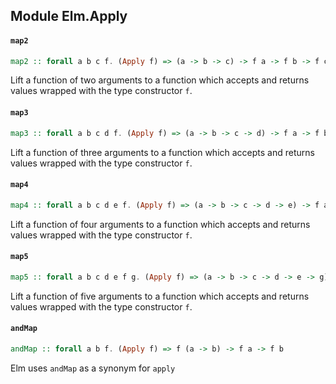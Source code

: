 ## Module Elm.Apply

#### `map2`

``` purescript
map2 :: forall a b c f. (Apply f) => (a -> b -> c) -> f a -> f b -> f c
```

Lift a function of two arguments to a function which accepts and returns
values wrapped with the type constructor `f`.

#### `map3`

``` purescript
map3 :: forall a b c d f. (Apply f) => (a -> b -> c -> d) -> f a -> f b -> f c -> f d
```

Lift a function of three arguments to a function which accepts and returns
values wrapped with the type constructor `f`.

#### `map4`

``` purescript
map4 :: forall a b c d e f. (Apply f) => (a -> b -> c -> d -> e) -> f a -> f b -> f c -> f d -> f e
```

Lift a function of four arguments to a function which accepts and returns
values wrapped with the type constructor `f`.

#### `map5`

``` purescript
map5 :: forall a b c d e f g. (Apply f) => (a -> b -> c -> d -> e -> g) -> f a -> f b -> f c -> f d -> f e -> f g
```

Lift a function of five arguments to a function which accepts and returns
values wrapped with the type constructor `f`.

#### `andMap`

``` purescript
andMap :: forall a b f. (Apply f) => f (a -> b) -> f a -> f b
```

Elm uses `andMap` as a synonym for `apply`


